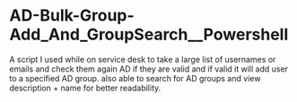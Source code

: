 # AD-Bulk-Group-Add_And_GroupSearch__Powershell
A script I used  while on service desk to take a large list of usernames or emails and check them again AD if they are valid and if valid it will add user to a specified AD group. also able to search for AD groups and view description + name for better readability.
